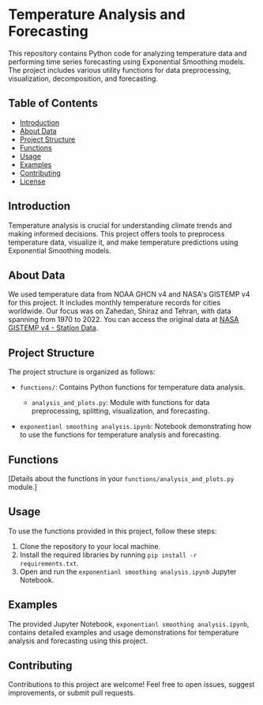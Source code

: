 # Temperature Analysis and Forecasting

This repository contains Python code for analyzing temperature data and performing time series forecasting using Exponential Smoothing models. The project includes various utility functions for data preprocessing, visualization, decomposition, and forecasting.

## Table of Contents

- [Introduction](#introduction)
- [About Data](#about-data)
- [Project Structure](#project-structure)
- [Functions](#functions)
- [Usage](#usage)
- [Examples](#examples)
- [Contributing](#contributing)
- [License](#license)

## Introduction

Temperature analysis is crucial for understanding climate trends and making informed decisions. This project offers tools to preprocess temperature data, visualize it, and make temperature predictions using Exponential Smoothing models.

## About Data
We used temperature data from NOAA GHCN v4 and NASA's GISTEMP v4 for this project. It includes monthly temperature records for cities worldwide. Our focus was on Zahedan, Shiraz and Tehran, with data spanning from 1970 to 2022.
You can access the original data at [NASA GISTEMP v4 - Station Data](https://data.giss.nasa.gov/gistemp/station_data_v4_globe/).

## Project Structure

The project structure is organized as follows:

- `functions/`: Contains Python functions for temperature data analysis.
  - `analysis_and_plots.py`: Module with functions for data preprocessing, splitting, visualization, and forecasting.
  
-  `exponentianl smoothing analysis.ipynb`: Notebook demonstrating how to use the functions for temperature analysis and forecasting.
  
## Functions

[Details about the functions in your `functions/analysis_and_plots.py` module.]

## Usage

To use the functions provided in this project, follow these steps:

1. Clone the repository to your local machine.
2. Install the required libraries by running `pip install -r requirements.txt`.
3. Open and run the `exponentianl smoothing analysis.ipynb` Jupyter Notebook.

## Examples

The provided Jupyter Notebook, `exponentianl smoothing analysis.ipynb`, contains detailed examples and usage demonstrations for temperature analysis and forecasting using this project.

## Contributing

Contributions to this project are welcome! Feel free to open issues, suggest improvements, or submit pull requests.

